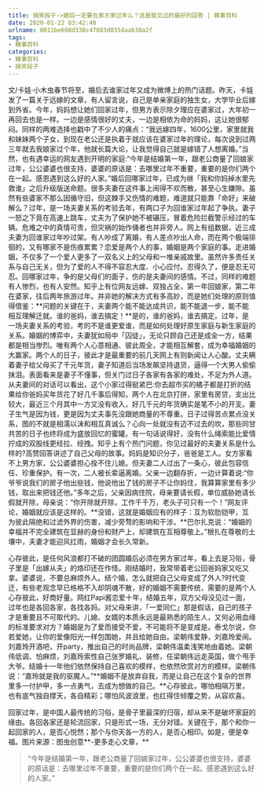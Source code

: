 ```yaml
---
title: 搞笑段子->婚后一定要在男方家过年么？这是我见过的最好的回答 | 糗事百科
date: 2020-01-22 03:42:40
urlname: 0011be698d338c47083d0354aab38a2f
tags: 
- 糗事百科
categories:
- 糗事百科
- 搞笑段子
---
```

文/卡娃·小木虫春节将至，婚后去谁家过年又成为微博上的热门话题。昨天，卡娃发了一篇关于远嫁的文章，有人留言说，自己是单亲家庭的独生女，大学毕业后嫁到外省。今年，妈妈想让她们回家过年，但男方表示除夕理应在婆家过，大年初一再回去也是一样。一边是感情很好的丈夫，一边是相依为命的妈妈，这让她很郁闷。同样的两难选择也戳中了不少人的痛点：“我远嫁四年，1600公里，家里就我和妹妹两个子女，到现在老公还是执着于就应该在婆家过年的理论，每次说到过两三年就去我娘家过个年，他就长篇大论，让我觉得自己就是嫁错了人想离婚。”当然，也有遇幸运的网友遇到开明的家庭:“今年是结婚第一年，跟老公商量了回娘家过年，公公婆婆也很支持，婆婆的原话是：去哪里过年不重要，重要的是你们两个在一起。感恩遇到这么好的人家。”婚后回哪家过年，已成为继「我和你妈掉水里先救谁」之后升级版送命题。很多夫妻在这件事上闹得不欢而散，甚至心生嫌隙。虽然有些婆家不那么因循守旧，但这棘手又伤情的难题，难道就只能靠「命好」来破解么？过年，是一场夫妻关系的考验去年，有两口子为回谁家过年起了争执。妻子一怒之下竟在高速上跳车，丈夫为了保护她不被碾压，冒着危险拦截警示经过的车辆。危难之中的真情可贵，但灾祸的始作俑者也并非旁人。网上有组数据，近三成夫妻为回谁家过年吵过架。有人吵成了离婚，有人差点吵出人命，而在两个极端徘徊的，又有哪家不是伤痕累累？恋爱是两个人的事，婚姻是两个家庭的事。走进婚姻，不仅多了一个爱人更多了一双名义上的父母和一堆亲戚故里。虽然许多责任关系与自己无关，但为了爱的人不得不容忍大度、小心应付。忍得久了，便是忍无可忍。回哪家过年，争的是父母们的面子，伤的是夫妻间的感情。不过，同样的难题有人惨烈，也有人安然。知乎上有位网友远嫁、双独占全，第一年回娘家，第二年在婆家，往后两年旅游过年。并非她的解决方式有多高妙，而是她们处理的原则值得借鉴：**问题的关键在于，夫妻两个能不能达成共识，能不能退一步，能不能相互理解迁就。谁的爸妈，谁去搞定！**是的，谁的爸妈，谁去搞定。过年，是一场夫妻关系的考验，考的不是谁更爱谁，而是如何处理好原生家庭与新生家庭的关系。婚姻的博弈中，夫妻犹如局中「囚徒」，无论只顾自己还是成全一方，结果都是相当惨烈。唯有两个人心意相通、彼此周全，才能相互解套，成为幸福婚姻的大赢家。两个人的日子，彼此才是最重要的前几天网上有则新闻让人心酸。丈夫瞒着妻子给父母买了千元年货，妻子知道后当场发飙坚持退货，逼得一个大男人偷偷抹泪。表面看来是妻子不懂事，但关门过日子各家有各家的难处，不足为外人道。从夫妻间的对话可以看出，这个小家过得挺紧巴:你去超市买的橘子都是打折的结果给你爸妈买年货花了好几千事后得知，两个人在北京打拼，家里有房贷，支出比较大，最近三个月其中一方又没有收入，好几千元的年货确实是笔不小的开支。妻子生气是因为钱，更是因为丈夫事先没跟她商量的不尊重。日子过得苦点累点没关系，图的不就是相濡以沫和相互真诚么？心向一处就没有迈不过去的坎，那些同甘共苦的日子也终将成为盛放回忆的蜜罐。有一句话说得好，没有什么绳索能比爱情拧成的双股线更经拉、经拽。知乎上有个热门问题，你见过最好的夫妻关系是什么样的?高赞回答讲述了自己父母的故事。妈妈是知识分子，爸爸是工人。女方家看不上男方家，公公婆婆担心拴不住儿媳。但夫妻二人过出了一条心，彼此包容信任、珍重保护。有一次，二人被长辈逼离婚。父亲一边翻存折，一边计算着说:“你爷爷说我们的房子他出些钱，他说他出了钱的房子不让你妈住，我算算家里有多少钱，取出来把钱还他。”多年之后，父亲因病住院，母亲要请长假，单位威胁她请长假就开除，母亲说：“你开除就开除，工作千千万，老头子可只有一个！”网友评论，婚姻就应该是这样的。**没错，这就是婚姻应有的样子：互为软肋铠甲，互为彼此隔绝和过滤外界的伤害，减少旁骛的影响和干涉。**巴尔扎克说：“婚姻的幸福并不完全建筑在显赫的身份和财产上，却建筑在互相尊敬上。”根扎在尊敬的土壤中，夫妻才能迎风扛雨，婚姻才会长久常新。

心存彼此，是任何风浪都打不破的团圆婚后必须在男方家过年，看上去是习俗，骨子里是「出嫁从夫」的烙印还在作怪。刚结婚时，我常带着老公回爸妈家又吃又拿。婆婆说，不要总麻烦外人。结个婚，怎么就把自己父母变成了外人?时代变迁，有些老观念早已格格不入却阴魂不散，好的婚姻不需要传统，需要的是两个人心存彼此，好商好量。网红Papi酱恋爱十年，结婚五年，双方父母没见过一面，过年也是各回各家，各找各妈。对父母来讲，「一爱同仁」那是假话，自己的孩子才是重要且不可取代的。儿媳、女婿的本质永远是最熟悉的陌生人，又何必用血缘的标准要求对方？婚姻是为了爱而接受不爱，不可能将不是变成是。泰戈尔说，你若爱她，让你的爱像阳光一样包围她，并且给她自由。梁朝伟爱静，刘嘉玲爱闹。刘嘉玲开酒吧，开party，推出自己的时尚品牌，梁朝伟温柔浅笑地由着她。梁朝伟低调、怕麻烦，刘嘉玲索性自己张罗婚礼、装修，任梁朝伟远走英国，做个甩手大爷。结婚十一年他们依然保持自己喜欢的模样，也依然欣赏对方的模样。梁朝伟说：“嘉玲就是我的驱魔人。”**婚姻不是放弃自我，而是让自己在这个复杂的世界里多一付护甲，多一点勇气，去成为想做的自己。**心存彼此，哪怕相隔万里，也有底气独自撑天，各自精彩；哪怕风波浪里，也扛得住倾覆之势，从容欢喜。

回家过年，是中国人最传统的习俗，是骨子里最深的归宿，却从来不是破坏家庭的缘由。各回各家还是轮流回家，只是形式一场，无分对错。关键在于，那个和你一起回家的人，是否心悦然；那个与你天各一方的人，是否心相印。如是，便是幸福。图片来源：图虫创意**-更多走心文章，**

> “今年是结婚第一年，跟老公商量了回娘家过年，公公婆婆也很支持，婆婆的原话是：去哪里过年不重要，重要的是你们两个在一起。感恩遇到这么好的人家。”


